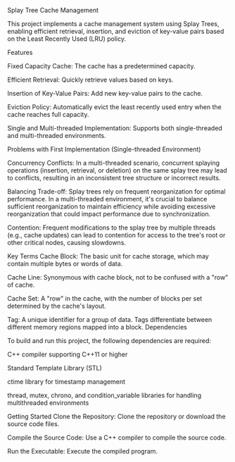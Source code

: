 Splay Tree Cache Management


This project implements a cache management system using Splay Trees, enabling efficient retrieval, insertion, and eviction of key-value pairs based on the Least Recently Used (LRU) policy.



Features


Fixed Capacity Cache: The cache has a predetermined capacity.


Efficient Retrieval: Quickly retrieve values based on keys.


Insertion of Key-Value Pairs: Add new key-value pairs to the cache.


Eviction Policy: Automatically evict the least recently used entry when the cache reaches full capacity.


Single and Multi-threaded Implementation: Supports both single-threaded and multi-threaded environments.


Problems with First Implementation (Single-threaded Environment)

Concurrency Conflicts: In a multi-threaded scenario, concurrent splaying operations (insertion, retrieval, or deletion) on the same splay tree may lead to conflicts, resulting in an inconsistent tree structure or incorrect results.

Balancing Trade-off: Splay trees rely on frequent reorganization for optimal performance. In a multi-threaded environment, it's crucial to balance sufficient reorganization to maintain efficiency while avoiding excessive reorganization that could impact performance due to synchronization.

Contention: Frequent modifications to the splay tree by multiple threads (e.g., cache updates) can lead to contention for access to the tree's root or other critical nodes, causing slowdowns.

Key Terms
Cache Block: The basic unit for cache storage, which may contain multiple bytes or words of data.

Cache Line: Synonymous with cache block, not to be confused with a "row" of cache.

Cache Set: A "row" in the cache, with the number of blocks per set determined by the cache's layout.

Tag: A unique identifier for a group of data. Tags differentiate between different memory regions mapped into a block.
Dependencies

To build and run this project, the following dependencies are required:

C++ compiler supporting C++11 or higher

Standard Template Library (STL)

ctime library for timestamp management

thread, mutex, chrono, and condition_variable libraries for handling multithreaded environments

Getting Started
Clone the Repository: Clone the repository or download the source code files.

Compile the Source Code: Use a C++ compiler to compile the source code.

Run the Executable: Execute the compiled program.
